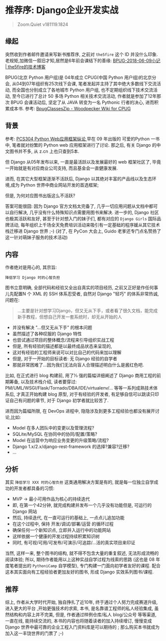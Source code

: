 # 推荐序: Django企业开发实战
> Zoom.Quiet  v181119.1824 

## 缘起
突然收到作者邮件邀请来写新书推荐序, 之前对 `the5fire` 这个 ID  并没什么印象.
老规矩,加微信一叙旧才知,居然是6年前会课结下的善缘:
[BPUG-2018-06-09小记 | the5fire的技术博客](https://www.the5fire.com/957.html)

BPUG(北京 Python 用户组)是 04年成立 CPUG(中国 Python 用户组)的北京分会,
从04到07年组织有25次线下会课, 笔者发起并主持了其中绝大多数线下交流活动,
而全国也分别成立了各地城市 Python 用户组, 也不定期组织线下技术交流活动,
至今已进行了总计 50 多场 Python 相关技术交流活动,
作者就是参加了12年那次 BPUG 会课活动后, 坚定了从 JAVA 转变为一名 Pythonic 行者的决心, 进而积累成本书.
参考: [BpugClassesZip - Woodpecker Wiki for CPUG](https://wiki.woodpecker.org.cn/moin/BpugClassesZip)

## 背景
参考: [ PCS304 Python Web应用框架纵论 ](https://wiki.woodpecker.org.cn/moin/ObpLovelyPython/PCS304) 早在 09 年出版的 可爱的Python 一书中, 笔者就对纷繁的 Python web 应用框架进行了讨论. 那之后, 有关 Django 的中文图书并不多, 从 z.cn 上也只查到5本.

但 Django 从05年发布以来, 一直是最活跃以及发展最好的 web 框架社区了,
毕竟一开始就是有对应商业公司支持, 而且基金会一直健康发展.

进而, 在其它大型框架逐渐不活跃后, Django 以其绝对丰富的产品线以及生态环境,成为 Python 世界中商业网站开发的首选框架;

但是, 为何对应图书出版这么不活跃?

答案可能很囧: 因为 Django 官方文档太完备了, 几乎一切应用问题从文档中都可以自行解决, 几乎没有什么特殊知识点需要用图书来解决.
进一步的, Django 社区也极其活跃和友好, 甚至于针对想入门的妹子们, 都有对应的
`Django Girls` 国际品牌活动, 每年组织上千场全天免费培训活动来吸引有一定基础的程序媛从其它技术栈迁移进 Django 世界 ;-)
(对了, 在 PyCon 大会上, Guido 老爹还专门点名赞扬了这一针对萌妹子服务的技术活动)

## 内容
作者绝对是用心的, 其宗旨:

    降低学习 Django 时的心智负担

图书立意明确, 全部代码和经验又全出自真实的项目经历,
之前又正好是作任何事儿先配置N 个 XML 的 SSH 体系忍受者,
自然对 Django "轻巧" 的体系非常热诚, 问题在:

> ...主要是针对想学习Django，但又无从下手，或者看了很久文档，能完成新手教程，但想自己开发一套系统时，却无从开始的人


- 并没有解决 "…但又无从下手" 的根本问题
- 虽然描述了各种叹服的 Django 特性
- 也尝试通过项目的整体概念/流程来引导组织实战工程
- 但是, 所有经验的描述都是以最终成品状态来呈现的,
- 这对有经验的工程师来说可以对比自己的代码来加以理解
- 但是, 对于一开始的目标读者: 无 Django 经验的自学者
- 那就非常困难了...因为我们无法向盲人合理描述明白什么是酱红色吧.

比如, 在正式进行 blog 构建前, 用了⅓ 强的篇幅详细阐述了 Django 商用工程的前期筹备,
以及技术栈介绍, 读者要穿过:
PM/UML/WSGI/Flask/Tornado/DBA/IDE/virtualenv/…
等等一系列成熟技术体系后, 才真正开始构建 blog 原型, 
对于有经验的开发者, 有足够自信可以跳读只印证自己有问题的章节,
对于 Django 初学者就比较苦了.

进而因为篇幅所限, 在 DevOps 进程中, 隐隐涉及到更多工程经验也都没有展开讨论,比如:

- Model 在多人团队中的变更以及管理流程?
- SQLite/MySQL 在协同中的协同/配置/策略?
- Model 在运营中为响应业务变更的升级策略/流程?
- Django 1.x/2.x/django-rest-framework 的选择?兼容?迁移?
- …

## 分析
其实 `降低学习 XXX 时的心智负担` 这类通用解决方案是有的,
就是每一位独立自学成功的开发者都具备的习惯:

- MVP -> 最小可用作品为核心的持续迭代
- 即, 在第一个42分钟, 就完成构建并发布一个几乎没有功能但是, 可运行的 Django 网站
- 然后, 持续迭代, 在一直可运行的基础上, 一点点儿追加功能
- 在这个过程中, 保持 开发/调试/部署/运营 的循环过程
- 确保任何一个新知识点, 立即并入运行中的功能网站
- 这样依据一个健康的开发过程持续积累知识树
- 同时, 有可视/可用/可发布/可演示/可追踪/…活的真实项目来印证

当然, 这样一来, 整个图书的结构, 就不得不包含大量的重复叙述,
无法形成流畅的阅读体验;
所以, 期待作者能用以上这种实战自学过程为线索的思路
(这也是 08 年度笔者提出的 `PythoniCamp` 自学模型), 专门构建一门面向初学者友好的课程.
配合这本其实面向有工程经验者更加友好的图书, 形成 Django 实效系列图书/课程.

## 推荐
综上, 作者从大学时代开始, 独自挣扎了近10年, 终于通过个人努力完成赛道升级, 进入更大的平台 ,开始更强技术的求索, 
本书, 是名靠谱工程师的私人经验集成,
虽然结构和内容上并不完美, 但是, 作者通过样例仓库/私人 blog/公众号 等等渠道,
一直在线, 能持续交流的, 本书的内容也将随着读者的加入持续增订, 
慢慢变成 Django 世界中最可靠的企业工程入门资料库是可以期待的 ;
那么购买本书就成为加入这一丰饶世界的门票了 ;-) 

